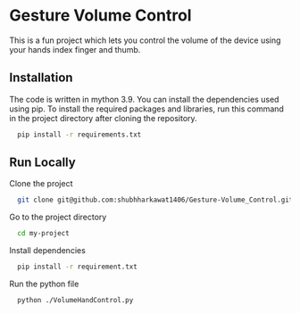 
# Gesture Volume Control

This is a fun project which lets you control 
the volume of the device using your hands index finger and thumb.

## Installation

The code is written in mython 3.9.
You can install the dependencies used using pip.
To install the required packages and libraries, 
run this command in the project directory after 
cloning the repository.

```bash
  pip install -r requirements.txt
```
    
## Run Locally

Clone the project

```bash
  git clone git@github.com:shubhharkawat1406/Gesture-Volume_Control.git
```

Go to the project directory

```bash
  cd my-project
```

Install dependencies

```bash
  pip install -r requirement.txt
```

Run the python file

```bash
  python ./VolumeHandControl.py
```


